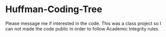 # Huffman-Coding-Tree

Please message me if interested in the code. This was a class project so I can not made the code public in order to follow Academic Integrity rules.
